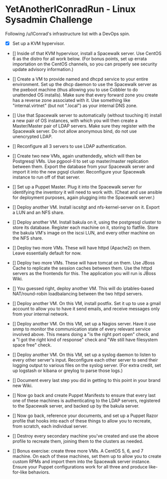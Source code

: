 # YetAnotherIConradRun - Linux Sysadmin Challenge
Following /u/IConrad's infrastructure list with a DevOps spin.

- [x] Set up a KVM hypervisor.

- [] Inside of that KVM hypervisor, install a Spacewalk server. Use CentOS 6 as the distro for all work below. (For bonus points, set up errata importation on the CentOS channels, so you can properly see security update advisory information.)

- [] Create a VM to provide named and dhcpd service to your entire environment. Set up the dhcp daemon to use the Spacewalk server as the pxeboot machine (thus allowing you to use Cobbler to do unattended OS installs). Make sure that every forward zone you create has a reverse zone associated with it. Use something like "internal.virtnet" (but not ".local") as your internal DNS zone.

- [] Use that Spacewalk server to automatically (without touching it) install a new pair of OS instances, with which you will then create a Master/Master pair of LDAP servers. Make sure they register with the Spacewalk server. Do not allow anonymous bind, do not use unencrypted LDAP.

- [] Reconfigure all 3 servers to use LDAP authentication.

- [] Create two new VMs, again unattendedly, which will then be Postgresql VMs. Use pgpool-II to set up master/master replication between them. Export the database from your Spacewalk server and import it into the new pgsql cluster. Reconfigure your Spacewalk instance to run off of that server.

- [] Set up a Puppet Master. Plug it into the Spacewalk server for identifying the inventory it will need to work with. (Cheat and use ansible for deployment purposes, again plugging into the Spacewalk server.)

- [] Deploy another VM. Install iscsitgt and nfs-kernel-server on it. Export a LUN and an NFS share.

- [] Deploy another VM. Install bakula on it, using the postgresql cluster to store its database. Register each machine on it, storing to flatfile. Store the bakula VM's image on the iscsi LUN, and every other machine on the NFS share.

- [] Deploy two more VMs. These will have httpd (Apache2) on them. Leave essentially default for now.

- [] Deploy two more VMs. These will have tomcat on them. Use JBoss Cache to replicate the session caches between them. Use the httpd servers as the frontends for this. The application you will run is JBoss Wiki.

- [] You guessed right, deploy another VM. This will do iptables-based NAT/round-robin loadbalancing between the two httpd servers.

- [] Deploy another VM. On this VM, install postfix. Set it up to use a gmail account to allow you to have it send emails, and receive messages only from your internal network.

- [] Deploy another VM. On this VM, set up a Nagios server. Have it use snmp to monitor the communication state of every relevant service involved above. This means doing a "is the right port open" check, and a "I got the right kind of response" check and "We still have filesystem space free" check.

- [] Deploy another VM. On this VM, set up a syslog daemon to listen to every other server's input. Reconfigure each other server to send their logging output to various files on the syslog server. (For extra credit, set up logstash or kibana or greylog to parse those logs.)

- [] Document every last step you did in getting to this point in your brand new Wiki.

- [] Now go back and create Puppet Manifests to ensure that every last one of these machines is authenticating to the LDAP servers, registered to the Spacewalk server, and backed up by the bakula server.

- [] Now go back, reference your documents, and set up a Puppet Razor profile that hooks into each of these things to allow you to recreate, from scratch, each individual server.

- [] Destroy every secondary machine you've created and use the above profile to recreate them, joining them to the clusters as needed.

- [] Bonus exercise: create three more VMs. A CentOS 5, 6, and 7 machine. On each of these machines, set them up to allow you to create custom RPMs and import them into the Spacewalk server instance. Ensure your Puppet configurations work for all three and produce like-for-like behaviors.
